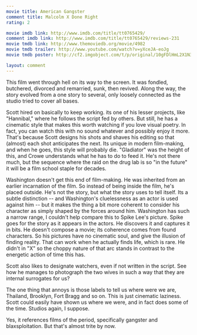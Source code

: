 ```yaml
---
movie title: American Gangster
comment title: Malcolm X Done Right
rating: 2

movie imdb link: http://www.imdb.com/title/tt0765429/
comment imdb link: http://www.imdb.com/title/tt0765429/reviews-231
movie tmdb link: http://www.themoviedb.org/movie/4982
movie tmdb trailer: http://www.youtube.com/watch?v=yXceJA-eoJg
movie tmdb poster: http://cf2.imgobject.com/t/p/original/10gFDlHmL2X1N37QKGamg47s07L.jpg

layout: comment
---
```


This film went through hell on its way to the screen. It was fondled, butchered, divorced and remarried, sunk, then revived. Along the way, the story evolved from a one story to several, only loosely connected as the studio tried to cover all bases.

Scott hired on basically to keep working. its one of his lesser projects, like "Hannibal," where he follows the script fed by others. But still, he has a cinematic style that makes this worth watching if you love visual poetry. In fact, you can watch this with no sound whatever and possibly enjoy it more. That's because Scott designs his shots and shaves his editing so that (almost) each shot anticipates the next. Its unique in modern film-making, and when he goes, this style will probably die. "Gladiator" was the height of this, and Crowe understands what he has to do to feed it. He's not there much, but the sequence where the raid on the drug lab is so "in the future" it will be a film school staple for decades.

Washington doesn't get this end of film-making. He was inherited from an earlier incarnation of the film. So instead of being inside the film, he's placed outside. He's not the story, but what the story uses to tell itself. Its a subtle distinction -- and Washington's cluelessness as an actor is used against him -- but it makes the thing a bit more coherent to consider his character as simply shaped by the forces around him. Washington has such a narrow range, I couldn't help compare this to Spike Lee's picture. Spike goes for the story as it appears in the actors. He discovers it and captures it in bits. He doesn't compose a movie; its coherence comes from found characters. So his pictures have no cinematic soul, and give the illusion of finding reality. That can work when he actually finds life, which is rare. He didn't in "X" so the choppy nature of that arc stands in contrast to the energetic action of time this has.

Scott also likes to designate watchers, even if not written in the script. See how he manages to photograph the two wives in such a way that they are internal surrogates for us?

The one thing that annoys is those labels to tell us where were we are, Thailand, Brooklyn, Fort Bragg and so on. This is just cinematic laziness. Scott could easily have shown us where we were, and in fact does some of the time. Studios again, I suppose.

Yes, it references films of the period, specifically gangster and blaxsploitation. But that's almost trite by now.